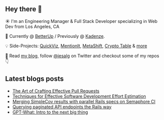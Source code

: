 ## Hey there 👋
:sunny: I'm an Engineering Manager & Full Stack Developer specializing in Web Dev from Los Angeles, CA

:office: Currently @ [BetterUp](https://github.com/BetterUp) / Previously @ [Kadenze](https://github.com/Kadenze).

:bulb: Side-Projects: [QuickViz](http://quickviz.app), [MentionIt](http://mentionit.app), [MetaShift](http://metashift.io), [Crypto Table](http://jes.al/crypto-table/) & [more](https://jes.al/projects)

:eyes: Read [my blog](https://jes.al/), follow [@jesalg](https://twitter.com/jesalg) on Twitter and checkout some of my repos :point_down: 

## Latest blogs posts
<!-- BLOG-POST-LIST:START -->
- [The Art of Crafting Effective Pull Requests](https://dev.to/jesalg/the-art-of-crafting-effective-pull-requests-23fg)
- [Techniques for Effective Software Development Effort Estimation](https://dev.to/jesalg/techniques-for-effective-software-development-effort-estimation-1k71)
- [Merging SimpleCov results with parallel Rails specs on Semaphore CI](https://dev.to/jesalg/merging-simplecov-results-with-parallel-rails-specs-on-semaphore-ci-8f6)
- [Querying paginated API endpoints the Rails way](https://dev.to/jesalg/querying-paginated-api-endpoints-the-rails-way-56o1)
- [GPT-What: Intro to the next big thing](https://dev.to/jesalg/gpt-what-intro-to-the-next-big-thing-1jc1)
<!-- BLOG-POST-LIST:END -->
